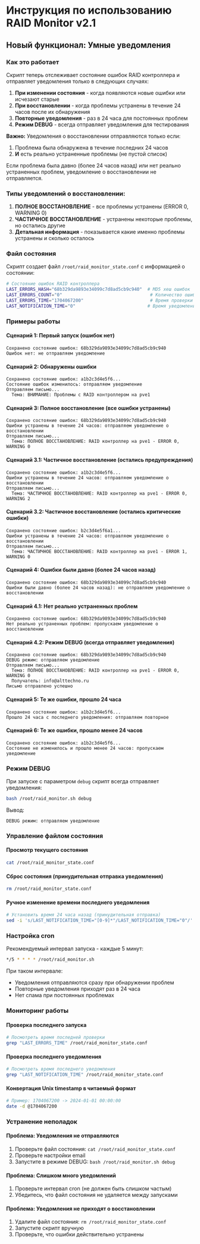 # Инструкция по использованию RAID Monitor v2.1

## Новый функционал: Умные уведомления

### Как это работает

Скрипт теперь отслеживает состояние ошибок RAID контроллера и отправляет уведомления только в следующих случаях:

1. **При изменении состояния** - когда появляются новые ошибки или исчезают старые
2. **При восстановлении** - когда проблемы устранены в течение 24 часов после их обнаружения
3. **Повторные уведомления** - раз в 24 часа для постоянных проблем
4. **Режим DEBUG** - всегда отправляет уведомления для тестирования

**Важно:** Уведомления о восстановлении отправляются только если:
1. Проблема была обнаружена в течение последних 24 часов
2. **И** есть реально устраненные проблемы (не пустой список)

Если проблема была давно (более 24 часов назад) или нет реально устраненных проблем, уведомление о восстановлении не отправляется.

### Типы уведомлений о восстановлении:

1. **ПОЛНОЕ ВОССТАНОВЛЕНИЕ** - все проблемы устранены (ERROR 0, WARNING 0)
2. **ЧАСТИЧНОЕ ВОССТАНОВЛЕНИЕ** - устранены некоторые проблемы, но остались другие
3. **Детальная информация** - показывается какие именно проблемы устранены и сколько осталось

### Файл состояния

Скрипт создает файл `/root/raid_monitor_state.conf` с информацией о состоянии:

```bash
# Состояние ошибок RAID контроллера
LAST_ERRORS_HASH="68b329da9893e34099c7d8ad5cb9c940"  # MD5 хеш ошибок
LAST_ERRORS_COUNT="0"                                 # Количество ошибок
LAST_ERRORS_TIME="1704067200"                         # Время проверки
LAST_NOTIFICATION_TIME="0"                           # Время уведомления
```

### Примеры работы

#### Сценарий 1: Первый запуск (ошибок нет)
```
Сохранено состояние ошибок: 68b329da9893e34099c7d8ad5cb9c940
Ошибок нет: не отправляем уведомление
```

#### Сценарий 2: Обнаружены ошибки
```
Сохранено состояние ошибок: a1b2c3d4e5f6...
Состояние ошибок изменилось: отправляем уведомление
Отправляем письмо...
  Тема: ВНИМАНИЕ: Проблемы с RAID контроллером на pve1
```

#### Сценарий 3: Полное восстановление (все ошибки устранены)
```
Сохранено состояние ошибок: 68b329da9893e34099c7d8ad5cb9c940
Ошибки устранены в течение 24 часов: отправляем уведомление о восстановлении
Отправляем письмо...
  Тема: ПОЛНОЕ ВОССТАНОВЛЕНИЕ: RAID контроллер на pve1 - ERROR 0, WARNING 0
```

#### Сценарий 3.1: Частичное восстановление (остались предупреждения)
```
Сохранено состояние ошибок: a1b2c3d4e5f6...
Ошибки устранены в течение 24 часов: отправляем уведомление о восстановлении
Отправляем письмо...
  Тема: ЧАСТИЧНОЕ ВОССТАНОВЛЕНИЕ: RAID контроллер на pve1 - ERROR 0, WARNING 2
```

#### Сценарий 3.2: Частичное восстановление (остались критические ошибки)
```
Сохранено состояние ошибок: b2c3d4e5f6a1...
Ошибки устранены в течение 24 часов: отправляем уведомление о восстановлении
Отправляем письмо...
  Тема: ЧАСТИЧНОЕ ВОССТАНОВЛЕНИЕ: RAID контроллер на pve1 - ERROR 1, WARNING 0
```

#### Сценарий 4: Ошибки были давно (более 24 часов назад)
```
Сохранено состояние ошибок: 68b329da9893e34099c7d8ad5cb9c940
Ошибки были давно (более 24 часов назад): не отправляем уведомление о восстановлении
```

#### Сценарий 4.1: Нет реально устраненных проблем
```
Сохранено состояние ошибок: 68b329da9893e34099c7d8ad5cb9c940
Нет реально устраненных проблем: пропускаем уведомление о восстановлении
```

#### Сценарий 4.2: Режим DEBUG (всегда отправляет уведомления)
```
Сохранено состояние ошибок: 68b329da9893e34099c7d8ad5cb9c940
DEBUG режим: отправляем уведомление
Отправляем письмо...
  Тема: ПОЛНОЕ ВОССТАНОВЛЕНИЕ: RAID контроллер на pve1 - ERROR 0, WARNING 0
  Получатель: info@alttechno.ru
Письмо отправлено успешно
```

#### Сценарий 5: Те же ошибки, прошло 24 часа
```
Сохранено состояние ошибок: a1b2c3d4e5f6...
Прошло 24 часа с последнего уведомления: отправляем повторное
```

#### Сценарий 6: Те же ошибки, прошло менее 24 часов
```
Сохранено состояние ошибок: a1b2c3d4e5f6...
Состояние не изменилось и прошло менее 24 часов: пропускаем уведомление
```

### Режим DEBUG

При запуске с параметром `debug` скрипт всегда отправляет уведомления:

```bash
bash /root/raid_monitor.sh debug
```

Вывод:
```
DEBUG режим: отправляем уведомление
```

### Управление файлом состояния

#### Просмотр текущего состояния
```bash
cat /root/raid_monitor_state.conf
```

#### Сброс состояния (принудительная отправка уведомления)
```bash
rm /root/raid_monitor_state.conf
```

#### Ручное изменение времени последнего уведомления
```bash
# Установить время 24 часа назад (принудительная отправка)
sed -i 's/LAST_NOTIFICATION_TIME="[0-9]*"/LAST_NOTIFICATION_TIME="0"/' /root/raid_monitor_state.conf
```

### Настройка cron

Рекомендуемый интервал запуска - каждые 5 минут:

```bash
*/5 * * * * /root/raid_monitor.sh
```

При таком интервале:
- Уведомления отправляются сразу при обнаружении проблем
- Повторные уведомления приходят раз в 24 часа
- Нет спама при постоянных проблемах

### Мониторинг работы

#### Проверка последнего запуска
```bash
# Посмотреть время последней проверки
grep "LAST_ERRORS_TIME" /root/raid_monitor_state.conf
```

#### Проверка последнего уведомления
```bash
# Посмотреть время последнего уведомления
grep "LAST_NOTIFICATION_TIME" /root/raid_monitor_state.conf
```

#### Конвертация Unix timestamp в читаемый формат
```bash
# Пример: 1704067200 -> 2024-01-01 00:00:00
date -d @1704067200
```

### Устранение неполадок

#### Проблема: Уведомления не отправляются
1. Проверьте файл состояния: `cat /root/raid_monitor_state.conf`
2. Проверьте настройки email
3. Запустите в режиме DEBUG: `bash /root/raid_monitor.sh debug`

#### Проблема: Слишком много уведомлений
1. Проверьте интервал cron (не должен быть слишком частым)
2. Убедитесь, что файл состояния не удаляется между запусками

#### Проблема: Уведомления не приходят о восстановлении
1. Удалите файл состояния: `rm /root/raid_monitor_state.conf`
2. Запустите скрипт вручную
3. Проверьте, что ошибки действительно устранены
